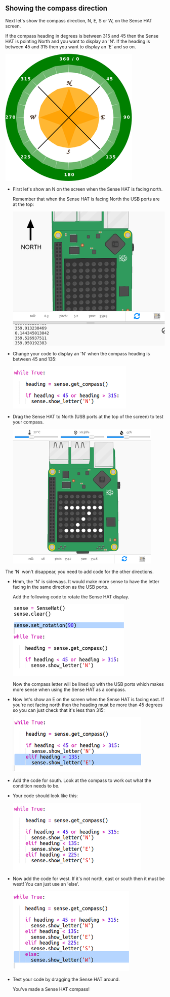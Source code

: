 ## Showing the compass direction

Next let's show the compass direction, N, E, S or W, on the Sense HAT screen.

If the compass heading in degrees is between 315 and 45 then the Sense HAT is pointing North and you want to display an 'N'. If the heading is between 45 and 315 then you want to display an 'E' and so on.

![screenshot](images/compass-quadrants.png)

+ First let's show an N on the screen when the Sense HAT is facing north.
    
    Remember that when the Sense HAT is facing North the USB ports are at the top:
    
    ![Screenshot](images/compass-north.png)

+ Change your code to display an 'N' when the compass heading is between 45 and 135:
    
    ![screenshot](images/compass-north-code.png)

+ Drag the Sense HAT to North (USB ports at the top of the screen) to test your compass.
    
    ![Screenshot](images/compass-north-test.png)

The 'N' won't disappear, you need to add code for the other directions.

+ Hmm, the 'N' is sideways. It would make more sense to have the letter facing in the same direction as the USB ports.
    
    Add the following code to rotate the Sense HAT display.
    
    ![Screenshot](images/compass-rotate.png)
    
    Now the compass letter will be lined up with the USB ports which makes more sense when using the Sense HAT as a compass.

+ Now let's show an E on the screen when the Sense HAT is facing east. If you're not facing north then the heading must be more than 45 degrees so you can just check that it's less than 315:
    
    ![screenshot](images/compass-east-code.png)

+ Add the code for south. Look at the compass to work out what the condition needs to be.

+ Your code should look like this:
    
    ![Screenshot](images/compass-south-code.png)

+ Now add the code for west. If it's not north, east or south then it must be west! You can just use an 'else'.
    
    ![Screenshot](images/compass-west-code.png)

+ Test your code by dragging the Sense HAT around.
    
    You've made a Sense HAT compass!